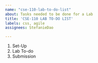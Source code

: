 ```yaml
---
name: "cse-110-lab-to-do-list"
about: Tasks needed to be done for a Lab 
title: 'CSE-110 LAB TO-DO LIST'
labels: css, agile
assignees: StefanieDao

---
```


1. Set-Up
2. Lab To-do
3. Submission
